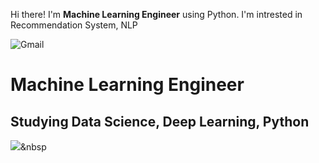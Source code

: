 
Hi there! I'm <b>Machine Learning Engineer</b> using Python.
I'm intrested in Recommendation System, NLP

<img alt='Gmail' src="https://img.shields.io/badge/%23EA4335-chlgudtjs9568%40gmail.com-orange">

<!--
**HyoungSunChoi/HyoungSunChoi** is a ✨ _special_ ✨ repository because its `README.md` (this file) appears on your GitHub profile.

Here are some ideas to get you started:

- 🔭 I’m currently working on Python, Data Science, Deep Learning
- 🌱 I’m currently learning ...
- 👯 I’m looking to collaborate on ...
- 🤔 I’m looking for help with ...
- 💬 Ask me about ...
- 📫 How to reach me: ...
- 😄 Pronouns: ...
- ⚡ Fun fact: ...
-->


# Machine Learning Engineer

## Studying Data Science, Deep Learning, Python


<img src="https://img.shields.io/badge/Python-3766AB?style=flat-square&logo=Python&logoColor=white"/></a>&nbsp 
